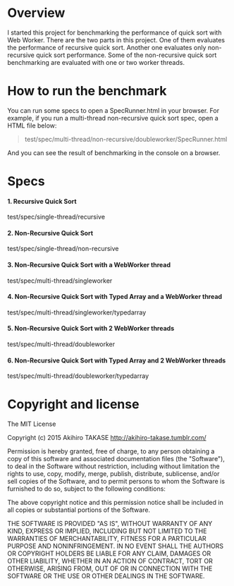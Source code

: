 # Overview
I started this project for benchmarking the performance of quick sort with Web Worker.
There are the two parts in this project. One of them evaluates the performance of recursive quick sort.
Another one evaluates only non-recursive quick sort performance.
Some of the non-recursive quick sort benchmarking are evaluated with one or two worker threads.

# How to run the benchmark
You can run some specs to open a SpecRunner.html in your browser.
For example, if you run a multi-thread non-recursive quick sort spec, open a HTML file below:

> test/spec/multi-thread/non-recursive/doubleworker/SpecRunner.html

And you can see the result of benchmarking in the console on a browser.

# Specs

#### 1. Recursive Quick Sort
test/spec/single-thread/recursive

#### 2. Non-Recursive Quick Sort
test/spec/single-thread/non-recursive

#### 3. Non-Recursive Quick Sort with a WebWorker thread
test/spec/multi-thread/singleworker

#### 4. Non-Recursive Quick Sort with Typed Array and a WebWorker thread
test/spec/multi-thread/singleworker/typedarray

#### 5. Non-Recursive Quick Sort with 2 WebWorker threads
test/spec/multi-thread/doubleworker

#### 6. Non-Recursive Quick Sort with Typed Array and 2 WebWorker threads
test/spec/multi-thread/doubleworker/typedarray

# Copyright and license
The MIT License

Copyright (c) 2015 Akihiro TAKASE http://akihiro-takase.tumblr.com/

Permission is hereby granted, free of charge, to any person obtaining a copy
of this software and associated documentation files (the "Software"), to deal
in the Software without restriction, including without limitation the rights
to use, copy, modify, merge, publish, distribute, sublicense, and/or sell
copies of the Software, and to permit persons to whom the Software is
furnished to do so, subject to the following conditions:

The above copyright notice and this permission notice shall be included in
all copies or substantial portions of the Software.

THE SOFTWARE IS PROVIDED "AS IS", WITHOUT WARRANTY OF ANY KIND, EXPRESS OR
IMPLIED, INCLUDING BUT NOT LIMITED TO THE WARRANTIES OF MERCHANTABILITY,
FITNESS FOR A PARTICULAR PURPOSE AND NONINFRINGEMENT. IN NO EVENT SHALL THE
AUTHORS OR COPYRIGHT HOLDERS BE LIABLE FOR ANY CLAIM, DAMAGES OR OTHER
LIABILITY, WHETHER IN AN ACTION OF CONTRACT, TORT OR OTHERWISE, ARISING FROM,
OUT OF OR IN CONNECTION WITH THE SOFTWARE OR THE USE OR OTHER DEALINGS IN
THE SOFTWARE.
